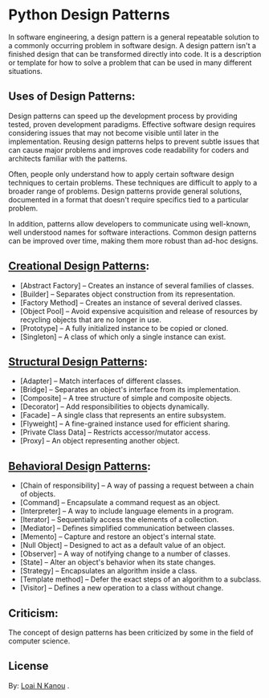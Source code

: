 # Python Design Patterns
In software engineering, a design pattern is a general repeatable solution to a commonly occurring problem in software design. A design pattern isn't a finished design that can be transformed directly into code. It is a description or template for how to solve a problem that can be used in many different situations.

## Uses of Design Patterns:
Design patterns can speed up the development process by providing tested, proven development paradigms. Effective software design requires considering issues that may not become visible until later in the implementation. Reusing design patterns helps to prevent subtle issues that can cause major problems and improves code readability for coders and architects familiar with the patterns.

Often, people only understand how to apply certain software design techniques to certain problems. These techniques are difficult to apply to a broader range of problems. Design patterns provide general solutions, documented in a format that doesn't require specifics tied to a particular problem.

In addition, patterns allow developers to communicate using well-known, well understood names for software interactions. Common design patterns can be improved over time, making them more robust than ad-hoc designs.

## [Creational Design Patterns](https://github.com/loaikanou/design_patterns_Python/tree/master/creational_patterns):
- [Abstract Factory] – Creates an instance of several families of classes.
- [Builder] – Separates object construction from its representation.
- [Factory Method] – Creates an instance of several derived classes.
- [Object Pool] – Avoid expensive acquisition and release of resources by recycling objects that are no longer in use.
- [Prototype] – A fully initialized instance to be copied or cloned.
- [Singleton] – A class of which only a single instance can exist.

## [Structural Design Patterns](https://github.com/loaikanou/design_patterns_Python/tree/master/structural_patterns):
- [Adapter] – Match interfaces of different classes.
- [Bridge] – Separates an object's interface from its implementation.
- [Composite] – A tree structure of simple and composite objects.
- [Decorator] – Add responsibilities to objects dynamically.
- [Facade] – A single class that represents an entire subsystem.
- [Flyweight] – A fine-grained instance used for efficient sharing.
- [Private Class Data] – Restricts accessor/mutator access.
- [Proxy] – An object representing another object.

## [Behavioral Design Patterns](https://github.com/loaikanou/design_patterns_Python/tree/master/behavioral_patterns):
- [Chain of responsibility] – A way of passing a request between a chain of objects.
- [Command] – Encapsulate a command request as an object.
- [Interpreter] – A way to include language elements in a program.
- [Iterator] – Sequentially access the elements of a collection.
- [Mediator] – Defines simplified communication between classes.
- [Memento] – Capture and restore an object's internal state.
- [Null Object] – Designed to act as a default value of an object.
- [Observer] – A way of notifying change to a number of classes.
- [State] – Alter an object's behavior when its state changes.
- [Strategy] – Encapsulates an algorithm inside a class.
- [Template method] – Defer the exact steps of an algorithm to a subclass.
- [Visitor] – Defines a new operation to a class without change.

## Criticism:
The concept of design patterns has been criticized by some in the field of computer science.


## License
By: [Loai N Kanou](http://loai.xyz/) .
